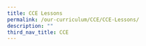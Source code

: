 ```yaml
---
title: CCE Lessons
permalink: /our-curriculum/CCE/CCE-Lessons/
description: ""
third_nav_title: CCE
---
```

